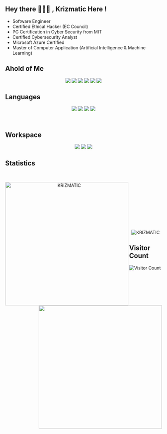 ## Hey there 🥳👨‍💻 , Krizmatic Here !
* Software Engineer
* Certified Ethical Hacker (EC Council)
* PG Certification in Cyber Security from MIT
* Certified Cybersecurity Analyst 
* Microsoft Azure Certified
* Master of Computer Application (Artificial Intelligence & Machine Learning)

## Ahold of Me
<p align="center">
<a href="http://instagram.com/_krizmatic_"><img src="https://img.icons8.com/color/60/000000/instagram-new--v1.png"/></a>
<a href="https://www.facebook.com/nanthu98"><img src="https://img.icons8.com/fluency/60/000000/facebook-new.png"/></a>
<a href="https://twitter.com/nanthu98?t=x_BOU1DRm90w6xwEPwJmww&s=09"><img src="https://img.icons8.com/color/60/000000/twitter--v1.png"/></a>
<a href="https://www.linkedin.com/in/nanthu98"><img src="https://img.icons8.com/external-justicon-flat-justicon/60/000000/external-linkedin-social-media-justicon-flat-justicon.png"/></a>
<a href="https://wa.me/+919847599460"><img src="https://img.icons8.com/color/60/000000/whatsapp--v4.png"/></a>
<a href="https://www.discordapp.com/users/Krizmatic#1000"><img src="https://img.icons8.com/color/60/000000/discord-logo.png"/></a>
</p>

## Languages
<p align="center">
<img src="https://img.icons8.com/ios-filled/80/000000/db-2--v2.png"/>
<img src="https://img.icons8.com/color/80/000000/c-programming.png"/>
<img src="https://img.icons8.com/color/80/000000/java-coffee-cup-logo--v2.png"/>
<img src="https://img.icons8.com/dusk/80/000000/python.png"/>
</p>
<br/>

## Workspace
<p align="center">
<img src="https://img.icons8.com/ios/80/000000/burp-suite.png"/>
<img src="https://img.icons8.com/color/80/000000/visual-studio-code-2019.png"/>
<img src="https://img.icons8.com/fluency/80/000000/azure-1.png"/>
</p>

## Statistics

<br>
<p align=center>
  <div align=center>
    <img align="left" width=396 src="https://github-readme-streak-stats.herokuapp.com/?user=krizmatic&theme=react&hide_border=true&bg_color=00ff00" alt="KRIZMATIC" />
    <img align="right" width=396 src="https://github-readme-stats.vercel.app/api?username=krizmatic&show_icons=true&count_private=true&theme=react&border_color=00ff99&hide_border=true&count_private=true&show_icons=false" />
  </div>
  <br><br><br><br><br><br><br><br><br>
  <div align=center>
    <img align="center" src="https://github-readme-stats.vercel.app/api/top-langs?username=krizmatic&show_icons=true&count_private=true&langs_count=10&hide=ruby&locale=en&layout=compact&hide_border=true&theme=react" alt="KRIZMATIC" />
	</div>
	</p>


## Visitor Count
![Visitor Count](https://profile-counter.glitch.me/{krizmatic}/count.svg)







